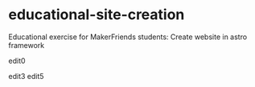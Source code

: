 # educational-site-creation
Educational exercise for MakerFriends students: Create website in astro framework

edit0


edit3
edit5
